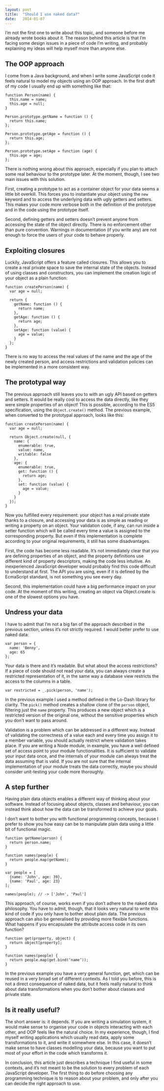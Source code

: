 ```yaml
---
layout: post
title:  "Should I use naked data?"
date:   2014-01-07
---
```


I’m not the first one to write about this topic, and someone before me already
wrote books about it. The reason behind this article is that I’m facing some
design issues in a piece of code I’m writing, and probably explaining my ideas
will help myself more than anyone else.

## The OOP approach

I come from a Java background, and when I write some JavaScript code it feels
natural to model my objects using an OOP approach. In the first draft of my code
I usually end up with something like that:

```
function Person(name) {
  this.name = name;
  this.age = null;
}

Person.prototype.getName = function () {
  return this.name;
};

Person.prototype.getAge = function () {
  return this.age;
};

Person.prototype.setAge = function (age) {
  this.age = age;
};
```

There is nothing wrong about this approach, especially if you plan to attach
some real behaviour to the prototype later. At the moment, though, I see two
main issues with this solution.

First, creating a prototype to act as a container object for your data seems a
little bit overkill. This forces you to instantiate your object using the `new`
keyword and to access the underlying data with ugly getters and setters. This
makes your code more verbose both in the definition of the prototype and in the
code using the prototype itself.

Second, defining getters and setters doesn’t prevent anyone from accessing the
state of the object directly. There is no enforcement other than pure
convention. Warnings in documentation (if you write any) are not enough to force
the users of your code to behave properly.

## Exploiting closures

Luckily, JavaScript offers a feature called closures. This allows you to create
a real private space to save the internal state of the objects. Instead of using
classes and constructors, you can implement the creation logic of your object as
a plain function:

```
function createPerson(name) {
  var age = null;

  return {
    getName: function () {
      return name;
    },
    getAge: function () {
      return age;
    },
    setAge: function (value) {
      age = value;
    }
  };
}
```

There is no way to access the real values of the name and the age of the newly
created person, and access restrictions and validation policies can be
implemented in a more consistent way.

## The prototypal way

The previous approach still leaves you to with an ugly API based on getters and
setters. It would be really cool to access the data directly, like they were
simple properties of an object! This is possible, according to the ES5
specification, using the `Object.create()` method. The previous example, when
converted to the prototypal approach, looks like this:

```
function createPerson(name) {
  var age = null;

  return Object.create(null, {
    name: {
      enumerable: true,
      value: name,
      writable: false
    },
    age: {
      enumerable: true,
      get: function () {
        return age;
      },
      set: function (value) {
        age = value;
      }
    }
  });
}
```

Now you fulfilled every requirement: your object has a real private state thanks
to a closure, and accessing your data is as simple as reading or writing a
property on an object. Your validation code, if any, can run inside a setter
function which will be called every time a value is assigned to the
corresponding property. But even if this implementation is complete according to
your original requirements, it still has some disadvantages.

First, the code has become less readable. It’s not immediately clear that you
are defining properties of an object, and the property definitions use different
kind of property descriptors, making the code less intuitive. An inexperienced
JavaScript developer would probably find this code difficult to understand at
first. The API you are using, even if it is defined by the EcmaScript standard,
is not something you see every day.

Second, this implementation could have a big performance impact on your code. At
the moment of this writing, creating an object via Object.create is one of the
slowest options you have.

## Undress your data

I have to admit that I’m not a big fan of the approach described in the previous
section, unless it’s not strictly required. I would better prefer to use naked
data:

```
var person = {
  name: 'Benny',
  age: 65
};
```

Your data is there and it’s readable. But what about the access restrictions? If
a piece of code should not read your data, you can always create a restricted
representation of it, in the same way a database view restricts the access to
the columns in a table.

```
var restricted = _.pick(person, 'name');
```

In the previous example I used a method defined in the Lo-Dash library for
clarity. The `pick()` method creates a shallow clone of the `person` object,
filtering just the `name` property. This produces a new object which is a
restricted version of the original one, without the sensitive properties which
you don’t want to pass around.

Validation is a problem which can be addressed in a different way. Instead of
validating the correctness of a value each and every time you assign it to a
member variable, you should actually restrict where validation takes place. If
you are writing a Node module, in example, you have a well defined set of access
point to your module functionalities. It is sufficient to validate your input
data once, and the internals of your module can always treat the data assuming
that is valid. If you are not sure that the internal implementation of your
module treats the data correctly, maybe you should consider unit-testing your
code more thoroughly.

## A step further

Having plain data objects enables a different way of thinking about your
software. Instead of focusing about objects, classes and behaviour, you can
instead think about how the data can be transformed to achieve your goals.

I don’t want to bother you with functional programming concepts, because I
prefer to show you how easy can be to manipulate plain data using a little bit
of functional magic.

```
function getName(person) {
  return person.name;
}

function names(people) {
  return people.map(getName);
}

var people = [
  {name: 'John', age: 39},
  {name: 'Paul', age: 23}
];

names(people); // -> ['John', 'Paul'] 
```

This approach, of course, works even if you don’t adhere to the naked data
philosophy. You have to admit, though, that it looks very natural to write this
kind of code if you only have to bother about plain data. The previous approach
can also be generalised by providing more flexible functions. What happens if
you encapsulate the attribute access code in its own function?

```
function get(property, object) {
  return object[property];
}

function names(people) {
  return people.map(get.bind(‘name’));
}
```

In the previous example you have a very general function, get, which can be
reused in a very broad set of different contexts. As I told you before, this is
not a direct consequence of naked data, but it feels really natural to think
about data transformations when you don’t bother about classes and private
state.

## Is it really useful?

The short answer is: it depends. If you are writing a simulation system, it
would make sense to organise your code in objects interacting with each other,
and OOP feels like the natural choice. In my experience, though, I find myself
writing applications which usually read data, apply some transformations to it,
and write it somewhere else. In this case, it doesn’t make sense to have classes
modelling your data, because you want to put most of your effort in the code
which transforms it.

In conclusion, this article just describes a technique I find useful in some
contexts, and it’s not meant to be the solution to every problem of each
JavaScript developer. The first thing to do before choosing any programming
technique is to reason about your problem, and only after you can decide the
right approach to use.
